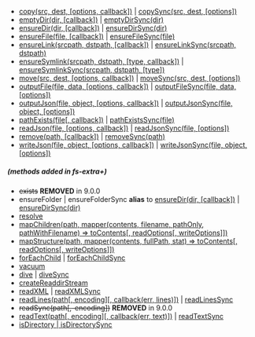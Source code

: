 - [copy(src, dest, [options, callback])](#copysrc-dest-options-callback) | [copySync(src, dest, [options])](#copysyncsrc-dest-options)
- [emptyDir(dir, [callback])](#emptydirdir-callback) | [emptyDirSync(dir)](#emptydirsyncdir)
- [ensureDir(dir, [callback])](#ensuredirdir-callback) | [ensureDirSync(dir)](#ensuredirsyncdir)
- [ensureFile(file, [callback])](#ensurefilefile-callback) | [ensureFileSync(file)](#ensurefilesyncfile)
- [ensureLink(srcpath, dstpath, [callback])](#ensurelinksrcpath-dstpath-callback) | [ensureLinkSync(srcpath, dstpath)](#ensurelinksyncsrcpath-dstpath)
- [ensureSymlink(srcpath, dstpath, [type, callback])](#ensuresymlinksrcpath-dstpath-type-callback) | [ensureSymlinkSync(srcpath, dstpath, [type])](#ensuresymlinksyncsrcpath-dstpath-type)
- [move(src, dest, [options, callback])](#movesrc-dest-options-callback) | [moveSync(src, dest, [options])](#movesyncsrc-dest-options)
- [outputFile(file, data, [options, callback])](#outputfilefile-data-options-callback) | [outputFileSync(file, data, [options])](#outputfilesyncfile-data-options)
- [outputJson(file, object, [options, callback])](#outputjsonfile-object-options-callback) | [outputJsonSync(file, object, [options])](#outputjsonsyncfile-object-options)
- [pathExists(file[, callback])](#pathexistsfile-callback) | [pathExistsSync(file)](#pathexistssyncfile)
- [readJson(file, [options, callback])](#readjsonfile-options-callback) | [readJsonSync(file, [options])](#readjsonsyncfile-options)
- [remove(path, [callback])](#removepath-callback) | [removeSync(path)](#removesyncpath)
- [writeJson(file, object, [options, callback])](#writejsonfile-object-options-callback) | [writeJsonSync(file, object, [options])](#writejsonsyncfile-object-options)
##### (methods added in fs-extra+)
- ~~exists~~ **REMOVED** in 9.0.0
- ensureFolder | ensureFolderSync **alias** to [ensureDir(dir, [callback])](#ensuredirdir-callback) | [ensureDirSync(dir)](#ensuredirsyncdir)
- [resolve](#resolvepath-child)
- [mapChildren(path, mapper(contents, filename, pathOnly, pathWithFilename) => toContents[, readOptions[, writeOptions]])](#mapchildrenpath-mappercontents-filename-pathonly-pathwithfilename--tocontents-readoptions-writeoptions)
- [mapStructure(path, mapper(contents, fullPath, stat) => toContents[, readOptions[, writeOptions]])](#mapstructurepath-mappercontents-fullpath-stat--tocontents-readoptions-writeoptions)
- [forEachChild](#foreachchildfunctionerror-file-options-callback) | [forEachChildSync](#foreachchildsyncpath-functionfile-options)
- [vacuum](#vacuumdirectory-options-callback)
- [dive](#divedirectory-options-action-complete) | [diveSync](#divesyncpath-options)
- [createReaddirStream](#createreaddirstreamdir-options)
- [readXML](#readxmlpath-functionerr-parsedobject) | [readXMLSync](#readxmlsyncpath)
- [readLines(path[, encoding]\[, callback(err, lines)\])](#readlinespath-encoding-callbackerr-lines) | [readLinesSync](#readlinessyncpath-encoding)
- ~~readSync(path[,-encoding])~~ **REMOVED** in 9.0.0
- [readText(path[, encoding]\[, callback(err, text)\])](#readtextpath-encoding-callbackerr-text) | [readTextSync](#readtextsyncpath-encoding)
- [isDirectory | isDirectorySync](#isdirectorypath-callback)
